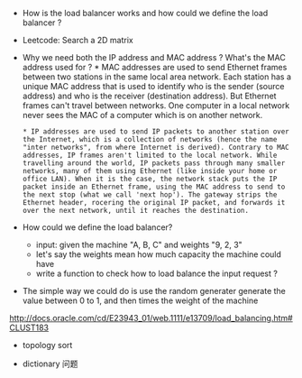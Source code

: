 * How is the load balancer works and how could we define the load balancer ?
* Leetcode: Search a 2D matrix 

* Why we need both the IP address and MAC address ? What's the MAC address used for ?
      * MAC addresses are used to send Ethernet frames between two stations in the same local area network. Each station has a unique MAC address that is used to identify who is the sender (source address) and who is the receiver (destination address). But Ethernet frames can't travel between networks. One computer in a local network never sees the MAC of a computer which is on another network.

      * IP addresses are used to send IP packets to another station over the Internet, which is a collection of networks (hence the name "inter networks", from where Internet is derived). Contrary to MAC addresses, IP frames aren't limited to the local network. While travelling around the world, IP packets pass through many smaller networks, many of them using Ethernet (like inside your home or office LAN). When it is the case, the network stack puts the IP packet inside an Ethernet frame, using the MAC address to send to the next stop (what we call 'next hop'). The gateway strips the Ethernet header, rocering the original IP packet, and forwards it over the next network, until it reaches the destination.

* How could we define the load balancer?
    * input: given the machine "A, B, C" and weights "9, 2, 3"
    * let's say the weights mean how much capacity the machine could have 
    * write a function to check how to load balance the input request ?

* The simple way we could do is use the random generater generate the value between 0 to 1, and then times the weight of the machine 
    
http://docs.oracle.com/cd/E23943_01/web.1111/e13709/load_balancing.htm#CLUST183


* topology sort 

* dictionary 问题
